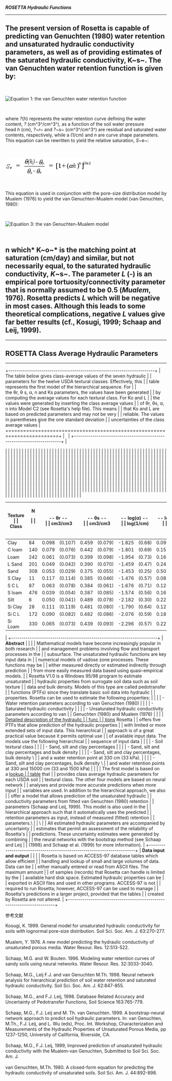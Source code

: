 ***ROSETTA Hydraulic Functions***

  -----------------------------------------------------------------------
  The present version of Rosetta is capable of predicting van Genuchten
  (1980) water retention and unsaturated hydraulic conductivity
  parameters, as well as of providing estimates of the saturated
  hydraulic conductivity, K~s~. The van Genuchten water retention
  function is given by:
  -----------------------------------------------------------------------
   

  ![Equation 1: the van Genuchten water retention
  function](./media/image1.gif)

   

  where *?*(*h*) represents the water retention curve defining the water
  content, *?* (cm^3^/cm^3^), as a function of the soil water pressure
  head *h* (cm), *?~r~* and *?~s~* (cm^3^/cm^3^) are residual and
  saturated water contents, respectively, while a (1/cm) and *n* are
  curve shape parameters. This equation can be rewritten to yield the
  relative saturation, *S*~e~:

   

  ![Equation 2](./media/image2.gif)

   

  This equation is used in conjunction with the pore-size distribution
  model by Mualem (1976) to yield the van Genuchten-Mualem model (van
  Genuchten, 1980):

   

  ![Equation 3: the van Genuchten-Mualem
  model](./media/image3.gif)

   

  n which* K~o~* is the matching point at saturation (cm/day) and
  similar, but not necessarily equal, to the saturated hydraulic
  conductivity, *K*~s~. The parameter *L* (-) is an empirical pore
  tortuosity/connectivity parameter that is normally assumed to be 0.5
  (*Mualem*, 1976). Rosetta predicts *L* which will be negative in most
  cases. Although this leads to some theoretical complications,
  negative *L* values give far better results (cf., Kosugi, 1999; Schaap
  and Leij, 1999).
  -----------------------------------------------------------------------

  -----------------------------------------------------------------------
  ROSETTA Class Average Hydraulic Parameters
  -----------------------------------------------------------------------

  -----------------------------------------------------------------------

+-----------------------------------------------------------------------+
| The table below gives class-average values of the seven hydraulic     |
| parameters for the twelve USDA textural classes. Effectively, this    |
| table represents the first model of the hierarchical sequence. For    |
| the θr, θ s, α, n and Ks parameters, the values have been generated   |
| by computing the average values for each textural class. For Ko and L |
| the values were generated by inserting the class average values       |
| of θr, θs, α, n into Model C2 (see Rosetta\'s help file). This means  |
| that Ko and L are based on predicted parameters and may not be very   |
| reliable. The values in parentheses give the one standard deviation   |
| uncertainties of the class average values                             |
+=======================================================================+
|                                                                       |
+-----------------------------------------------------------------------+
| <table>                                                               |
| <colgroup>                                                            |
| <col style="width: 6%" />                                             |
| <col style="width: 4%" />                                             |
| <col style="width: 5%" />                                             |
| <col style="width: 6%" />                                             |
| <col style="width: 5%" />                                             |
| <col style="width: 7%" />                                             |
| <col style="width: 5%" />                                             |
| <col style="width: 7%" />                                             |
| <col style="width: 5%" />                                             |
| <col style="width: 6%" />                                             |
| <col style="width: 5%" />                                             |
| <col style="width: 6%" />                                             |
| <col style="width: 5%" />                                             |
| <col style="width: 6%" />                                             |
| <col style="width: 5%" />                                             |
| <col style="width: 7%" />                                             |
| </colgroup>                                                           |
| <thead>                                                               |
| <tr class="header">                                                   |
| <th><strong>Texture<br />                                             |
| Class</strong></th>                                                   |
| <th><p><strong>N</strong></p>                                         |
| <p> </p></th>                                                         |
| <th colspan="2"><strong>-- θr -- <br />                               |
| cm3/cm3</strong></th>                                                 |
| <th colspan="2"><strong>-- θs --<br />                                |
| cm3/cm3</strong></th>                                                 |
| <th colspan="2"><strong>-- log(α) -- <br />                           |
| log(1/cm)</strong></th>                                               |
| <th colspan="2"><strong>-- log(n) -- <br />                           |
| log10</strong></th>                                                   |
| <th colspan="2"><strong>-- Ks -- <br />                               |
| log(cm/day)</strong></th>                                             |
| <th colspan="2"><strong>-- Ko -- <br />                               |
| log(cm/day)</strong></th>                                             |
| <th colspan="2"><strong>-- L -- <br />                                |
|  </strong></th>                                                       |
| </tr>                                                                 |
| </thead>                                                              |
| <tbody>                                                               |
| <tr class="odd">                                                      |
| <td>Clay</td>                                                         |
| <td>84</td>                                                           |
| <td>0.098</td>                                                        |
| <td>(0.107)</td>                                                      |
| <td>0.459</td>                                                        |
| <td>(0.079)</td>                                                      |
| <td>-1.825</td>                                                       |
| <td>(0.68)</td>                                                       |
| <td>0.098</td>                                                        |
| <td>(0.07)</td>                                                       |
| <td>1.169</td>                                                        |
| <td>(0.92)</td>                                                       |
| <td>0.472</td>                                                        |
| <td>(0.26)</td>                                                       |
| <td>-1.561</td>                                                       |
| <td>(1.39)</td>                                                       |
| </tr>                                                                 |
| <tr class="even">                                                     |
| <td>C loam</td>                                                       |
| <td>140</td>                                                          |
| <td>0.079</td>                                                        |
| <td>(0.076)</td>                                                      |
| <td>0.442</td>                                                        |
| <td>(0.079)</td>                                                      |
| <td>-1.801</td>                                                       |
| <td>(0.69)</td>                                                       |
| <td>0.151</td>                                                        |
| <td>(0.12)</td>                                                       |
| <td>0.913</td>                                                        |
| <td>(1.09)</td>                                                       |
| <td>0.699</td>                                                        |
| <td>(0.23)</td>                                                       |
| <td>-0.763</td>                                                       |
| <td>(0.90)</td>                                                       |
| </tr>                                                                 |
| <tr class="odd">                                                      |
| <td>Loam</td>                                                         |
| <td>242</td>                                                          |
| <td>0.061</td>                                                        |
| <td>(0.073)</td>                                                      |
| <td>0.399</td>                                                        |
| <td>(0.098)</td>                                                      |
| <td>-1.954</td>                                                       |
| <td>(0.73)</td>                                                       |
| <td>0.168</td>                                                        |
| <td>(0.13)</td>                                                       |
| <td>1.081</td>                                                        |
| <td>(0.92)</td>                                                       |
| <td>0.568</td>                                                        |
| <td>(0.21)</td>                                                       |
| <td>-0.371</td>                                                       |
| <td>(0.84)</td>                                                       |
| </tr>                                                                 |
| <tr class="even">                                                     |
| <td>L Sand</td>                                                       |
| <td>201</td>                                                          |
| <td>0.049</td>                                                        |
| <td>(0.042)</td>                                                      |
| <td>0.390</td>                                                        |
| <td>(0.070)</td>                                                      |
| <td>-1.459</td>                                                       |
| <td>(0.47)</td>                                                       |
| <td>0.242</td>                                                        |
| <td>(0.16)</td>                                                       |
| <td>2.022</td>                                                        |
| <td>(0.64)</td>                                                       |
| <td>1.386</td>                                                        |
| <td>(0.24)</td>                                                       |
| <td>-0.874</td>                                                       |
| <td>(0.59)</td>                                                       |
| </tr>                                                                 |
| <tr class="odd">                                                      |
| <td>Sand</td>                                                         |
| <td>308</td>                                                          |
| <td>0.053</td>                                                        |
| <td>(0.029)</td>                                                      |
| <td>0.375</td>                                                        |
| <td>(0.055)</td>                                                      |
| <td>-1.453</td>                                                       |
| <td>(0.25)</td>                                                       |
| <td>0.502</td>                                                        |
| <td>(0.18)</td>                                                       |
| <td>2.808</td>                                                        |
| <td>(0.59)</td>                                                       |
| <td>1.389</td>                                                        |
| <td>(0.24)</td>                                                       |
| <td>-0.930</td>                                                       |
| <td>(0.49)</td>                                                       |
| </tr>                                                                 |
| <tr class="even">                                                     |
| <td>S Clay</td>                                                       |
| <td>11</td>                                                           |
| <td>0.117</td>                                                        |
| <td>(0.114)</td>                                                      |
| <td>0.385</td>                                                        |
| <td>(0.046)</td>                                                      |
| <td>-1.476</td>                                                       |
| <td>(0.57)</td>                                                       |
| <td>0.082</td>                                                        |
| <td>(0.06)</td>                                                       |
| <td>1.055</td>                                                        |
| <td>(0.89)</td>                                                       |
| <td>0.637</td>                                                        |
| <td>(0.34)</td>                                                       |
| <td>-3.665</td>                                                       |
| <td>(1.80)</td>                                                       |
| </tr>                                                                 |
| <tr class="odd">                                                      |
| <td>S C L</td>                                                        |
| <td>87</td>                                                           |
| <td>0.063</td>                                                        |
| <td>(0.078)</td>                                                      |
| <td>0.384</td>                                                        |
| <td>(0.061)</td>                                                      |
| <td>-1.676</td>                                                       |
| <td>(0.71)</td>                                                       |
| <td>0.124</td>                                                        |
| <td>(0.12)</td>                                                       |
| <td>1.120</td>                                                        |
| <td>(0.85)</td>                                                       |
| <td>0.841</td>                                                        |
| <td>(0.24)</td>                                                       |
| <td>-1.280</td>                                                       |
| <td>(0.99)</td>                                                       |
| </tr>                                                                 |
| <tr class="even">                                                     |
| <td>S loam</td>                                                       |
| <td>476</td>                                                          |
| <td>0.039</td>                                                        |
| <td>(0.054)</td>                                                      |
| <td>0.387</td>                                                        |
| <td>(0.085)</td>                                                      |
| <td>-1.574</td>                                                       |
| <td>(0.56)</td>                                                       |
| <td>0.161</td>                                                        |
| <td>(0.11)</td>                                                       |
| <td>1.583</td>                                                        |
| <td>(0.66)</td>                                                       |
| <td>1.190</td>                                                        |
| <td>(0.21)</td>                                                       |
| <td>-0.861</td>                                                       |
| <td>(0.73)</td>                                                       |
| </tr>                                                                 |
| <tr class="odd">                                                      |
| <td>Silt</td>                                                         |
| <td>6</td>                                                            |
| <td>0.050</td>                                                        |
| <td>(0.041)</td>                                                      |
| <td>0.489</td>                                                        |
| <td>(0.078)</td>                                                      |
| <td>-2.182</td>                                                       |
| <td>(0.30)</td>                                                       |
| <td>0.225</td>                                                        |
| <td>(0.13)</td>                                                       |
| <td>1.641</td>                                                        |
| <td>(0.27)</td>                                                       |
| <td>0.524</td>                                                        |
| <td>(0.32)</td>                                                       |
| <td>0.624</td>                                                        |
| <td>(1.57)</td>                                                       |
| </tr>                                                                 |
| <tr class="even">                                                     |
| <td>Si Clay</td>                                                      |
| <td>28</td>                                                           |
| <td>0.111</td>                                                        |
| <td>(0.119)</td>                                                      |
| <td>0.481</td>                                                        |
| <td>(0.080)</td>                                                      |
| <td>-1.790</td>                                                       |
| <td>(0.64)</td>                                                       |
| <td>0.121</td>                                                        |
| <td>(0.10)</td>                                                       |
| <td>0.983</td>                                                        |
| <td>(0.57)</td>                                                       |
| <td>0.501</td>                                                        |
| <td>(0.27)</td>                                                       |
| <td>-1.287</td>                                                       |
| <td>(1.23)</td>                                                       |
| </tr>                                                                 |
| <tr class="odd">                                                      |
| <td>Si C L</td>                                                       |
| <td>172</td>                                                          |
| <td>0.090</td>                                                        |
| <td>(0.082)</td>                                                      |
| <td>0.482</td>                                                        |
| <td>(0.086)</td>                                                      |
| <td>-2.076</td>                                                       |
| <td>(0.59)</td>                                                       |
| <td>0.182</td>                                                        |
| <td>(0.13)</td>                                                       |
| <td>1.046</td>                                                        |
| <td>(0.76)</td>                                                       |
| <td>0.349</td>                                                        |
| <td>(0.26)</td>                                                       |
| <td>-0.156</td>                                                       |
| <td>(1.23)</td>                                                       |
| </tr>                                                                 |
| <tr class="even">                                                     |
| <td>Si Loam</td>                                                      |
| <td>330</td>                                                          |
| <td>0.065</td>                                                        |
| <td>(0.073)</td>                                                      |
| <td>0.439</td>                                                        |
| <td>(0.093)</td>                                                      |
| <td>-2.296</td>                                                       |
| <td>(0.57)</td>                                                       |
| <td>0.221</td>                                                        |
| <td>(0.14)</td>                                                       |
| <td>1.261</td>                                                        |
| <td>(0.74)</td>                                                       |
| <td>0.243</td>                                                        |
| <td>(0.26)</td>                                                       |
| <td>0.365</td>                                                        |
| <td>(1.42)</td>                                                       |
| </tr>                                                                 |
| </tbody>                                                              |
| </table>                                                              |
+-----------------------------------------------------------------------+
| **Abstract**                                                          |
|                                                                       |
| Mathematical models have become increasingly popular in both research |
| and management problems involving flow and transport processes in the |
| subsurface. The unsaturated hydraulic functions are key input data in |
| numerical models of vadose zone processes. These functions may be     |
| either measured directly or estimated indirectly through prediction   |
| from more easily measured data based using quasi-empirical models.    |
| Rosetta V1.0 is a Windows 95/98 program to estimate unsaturated       |
| hydraulic properties from surrogate soil data such as soil texture    |
| data and bulk density. Models of this type are called pedotransfer    |
| functions (PTFs) since they translate basic soil data into hydraulic  |
| properties. Rosetta can be used to estimate the following properties: |
|                                                                       |
| -   Water retention parameters according to van Genuchten (1980)      |
|                                                                       |
| -   Saturated hydraulic conductivity                                  |
|                                                                       |
| -   Unsaturated hydraulic conductivity parameters according to van    |
|     Genuchten (1980) and Mualem (1976)                                |
|                                                                       |
| [Detailed description of the hydraulic                                |
| func                                                                  |
| tions](https://www.ars.usda.gov/Services/docs.htm?docid=8954) Rosetta |
| offers five PTFs that allow prediction of the hydraulic properties    |
| with limited or more extended sets of input data. This hierarchical   |
| approach is of a great practical value because it permits optimal use |
| of available input data. The models use the following hierarchical    |
| sequence of input data                                                |
|                                                                       |
| -   Soil textural class                                               |
|                                                                       |
| -   Sand, silt and clay percentages                                   |
|                                                                       |
| -   Sand, silt and clay percentages and bulk density                  |
|                                                                       |
| -   Sand, silt and clay percentages, bulk density \                   |
|     and a water retention point at 330 cm (33 kPa).                   |
|                                                                       |
| -   Sand, silt and clay percentages, bulk density \                   |
|     and water retention points at 330 and 15000 cm (33 and 1500 kPa)  |
|                                                                       |
| The first model is based on a [lookup                                 |
| table](https://www.ars.usda.gov/Services/docs.htm?docid=8955) that    |
| provides class average hydraulic parameters for each USDA soil        |
| textural class. The other four models are based on neural network     |
| analyses and provide more accurate predictions when more input        |
| variables are used. In addition to the hierarchical approach, we also |
| offer a model that allows prediction of the unsaturated hydraulic     |
| conductivity parameters from fitted van Genuchten (1980) retention    |
| parameters (Schaap and Leij, 1999). This model is also used in the    |
| hierarchical approach such that it automatically uses the predicted   |
| retention parameters as input, instead of measured (fitted) retention |
| parameters.\                                                          |
| \                                                                     |
| All estimated hydraulic parameters are accompanied by uncertainty     |
| estimates that permit an assessment of the reliability of Rosetta\'s  |
| predictions. These uncertainty estimates were generated by combining  |
| the neural networks with the bootstrap method (see Schaap and Leij    |
| (1998) and Schaap et al. (1999) for more information).                |
+-----------------------------------------------------------------------+
| **Data input and output**                                             |
|                                                                       |
| Rosetta is based on ACCESS-97 database tables which allow efficient   |
| handling and lookup of small and large volumes of data. Data can be   |
| either manually entered or read from ASCII files. The maximum amount  |
| of samples (records) that Rosetta can handle is limited by the        |
| available hard disk space. Estimated hydraulic properties can be      |
| exported in ASCII files and used in other programs. ACCESS-97 is not  |
| required to run Rosetta; however, ACCESS-97 can be used to manage     |
| Rosetta\'s predictions in a larger project, provided that the tables  |
| created by Rosetta are not altered.                                   |
+-----------------------------------------------------------------------+

参考文献

Kosugi, K. 1999. General model for unsaturated hydraulic conductivity
for soils with lognormal pore-size distribution. Soil Sci. Soc. Am. J.
63:270-277.\
\
Mualem, Y. 1976. A new model predicting the hydraulic conductivity of
unsaturated porous media. Water Resour. Res. 12:513-522.\
\
Schaap, M.G. and W. Bouten. 1996. Modeling water retention curves of
sandy soils using neural networks. Water Resour. Res. 32:3033-3040.\
\
Schaap, M.G., Leij F.J. and van Genuchten M.Th. 1998. Neural network
analysis for hierarchical prediction of soil water retention and
saturated hydraulic conductivity. Soil Sci. Soc. Am. J. 62:847-855.\
\
Schaap, M.G., and F.J. Leij, 1998. Database Related Accuracy and
Uncertainty of Pedotransfer Functions, Soil Science 163:765-779.\
\
Schaap, M.G., F.J. Leij and M. Th. van Genuchten. 1999. A
bootstrap-neural network approach to predict soil hydraulic parameters.
In: van Genuchten, M.Th., F.J. Leij, and L. Wu (eds), Proc. Int.
Workshop, Characterization and Measurements of the Hydraulic Properties
of Unsaturated Porous Media, pp 1237-1250, University of California,
Riverside, CA.\
\
Schaap, M.G., F.J. Leij, 1999, Improved prediction of unsaturated
hydraulic conductivity with the Mualem-van Genuchten, Submitted to Soil
Sci. Soc. Am. J.\
\
van Genuchten, M.Th. 1980. A closed-form equation for predicting the
hydraulic conductivity of unsaturated soils. Soil Sci. Am. J.
44:892-898.
